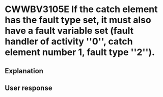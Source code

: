 # CWWBV3105E If the catch element has the fault type set, it must also have a fault variable set (fault handler of activity ''0'', catch element number 1, fault type ''2'').

## Explanation

## User response